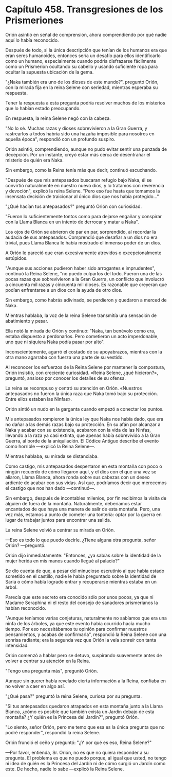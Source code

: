
# Capítulo 458. Transgresiones de los Prismeriones


Orión asintió en señal de comprensión, ahora comprendiendo por qué nadie aquí lo había reconocido.

Después de todo, si la única descripción que tenían de los humanos era que eran seres humanoides, entonces sería un desafío para ellos identificarlo como un humano, especialmente cuando podría disfrazarse fácilmente como un Prismerion ocultando su cabello y usando suficiente ropa para ocultar la supuesta ubicación de la gema.

"¿Naka también era uno de los dioses de este mundo?", preguntó Orión, con la mirada fija en la reina Selene con seriedad, mientras esperaba su respuesta.

Tener la respuesta a esta pregunta podría resolver muchos de los misterios que lo habían estado preocupando.

En respuesta, la reina Selene negó con la cabeza.

"No lo sé. Muchas razas y dioses sobrevivieron a la Gran Guerra, y rastrearlos a todos habría sido una hazaña imposible para nosotros en aquella época", respondió con un profundo suspiro.

Orión asintió, comprendiendo, aunque no pudo evitar sentir una punzada de decepción. Por un instante, creyó estar más cerca de desentrañar el misterio de quién era Naka.

Sin embargo, como la Reina tenía más que decir, continuó escuchando.

"Después de que mis antepasados buscaran refugio bajo Naka, él se convirtió naturalmente en nuestro nuevo dios, y lo tratamos con reverencia y devoción", explicó la reina Selene. "Pero eso fue hasta que tomamos la insensata decisión de traicionar al único dios que nos había protegido..."

"¿Qué hacían tus antepasados?" preguntó Orión con curiosidad.

"Fueron lo suficientemente tontos como para dejarse engañar y conspirar con la Llama Blanca en un intento de derrocar y matar a Naka".

Los ojos de Orión se abrieron de par en par, sorprendido, al recordar la audacia de sus antepasados. Comprendió que desafiar a un dios no era trivial, pues Llama Blanca le había mostrado el inmenso poder de un dios.

A Orión le pareció que eran excesivamente atrevidos o excepcionalmente estúpidos.

"Aunque sus acciones pudieron haber sido arrogantes e imprudentes", continuó la Reina Selene, "no puedo culparlos del todo. Fueron una de las pocas razas que sobrevivieron a la Gran Guerra, un conflicto que involucró a cincuenta mil razas y cincuenta mil dioses. Es razonable que creyeran que podían enfrentarse a un dios con la ayuda de otro dios.

Sin embargo, como habrás adivinado, se perdieron y quedaron a merced de Naka.

Mientras hablaba, la voz de la reina Selene transmitía una sensación de abatimiento y pesar.

Ella notó la mirada de Orión y continuó: "Naka, tan benévolo como era, estaba dispuesto a perdonarlos. Pero cometieron un acto imperdonable, uno que ni siquiera Naka podía pasar por alto".

Inconscientemente, agarró el costado de su apoyabrazos, mientras con la otra mano agarraba con fuerza una parte de su vestido.

Al reconocer los esfuerzos de la Reina Selene por mantener la compostura, Orión insistió, con creciente curiosidad. «Reina Selene, ¿qué hicieron?», preguntó, ansioso por conocer los detalles de su ofensa.

La reina se recompuso y centró su atención en Orión. «Nuestros antepasados no fueron la única raza que Naka tomó bajo su protección. Entre ellos estaban las Ninfas».

Orión sintió un nudo en la garganta cuando empezó a conectar los puntos.

Mis antepasados rompieron la única ley que Naka nos había dado, que era no dañar a las demás razas bajo su protección. En su afán por alcanzar a Naka y acabar con su existencia, acabaron con la vida de las Ninfas, llevando a la raza ya casi extinta, que apenas había sobrevivido a la Gran Guerra, al borde de la aniquilación. El Códice Antiguo describe el evento como horrible —explicó la Reina Selene—.

Mientras hablaba, su mirada se distanciaba.

Como castigo, mis antepasados despertaron en esta montaña con poco o ningún recuerdo de cómo llegaron aquí, y el dios con el que una vez se aliaron, Llama Blanca, ahora ronda sobre sus cabezas con un deseo ardiente de acabar con sus vidas. Así que, podríamos decir que merecemos el castigo que nos han dado —continuó—.

Sin embargo, después de incontables milenios, por fin recibimos la visita de alguien de fuera de la montaña. Naturalmente, deberíamos estar encantados de que haya una manera de salir de esta montaña. Pero, una vez más, estamos a punto de cometer una tontería: optar por la guerra en lugar de trabajar juntos para encontrar una salida.

La reina Selene volvió a centrar su mirada en Orión.

—Eso es todo lo que puedo decirle. ¿Tiene alguna otra pregunta, señor Orión? —preguntó.

Orión dijo inmediatamente: "Entonces, ¿ya sabías sobre la identidad de la mujer herida en mis manos cuando llegué al palacio?"

Se dio cuenta de que, a pesar del minucioso escrutinio al que había estado sometido en el castillo, nadie le había preguntado sobre la identidad de Saria o cómo había logrado entrar y recuperarse mientras estaba en un árbol.

Parecía que este secreto era conocido sólo por unos pocos, ya que ni Madame Seraphina ni el resto del consejo de sanadores prismerianos la habían reconocido.

"Aunque teníamos varias conjeturas, naturalmente no sabíamos que era una ninfa de los árboles, ya que este evento había ocurrido hacía mucho tiempo. Por eso necesitábamos tu opinión para confirmar nuestros pensamientos, y acabas de confirmarla", respondió la Reina Selene con una sonrisa radiante; era la segunda vez que Orión la veía sonreír con tanta intensidad.

Orión comenzó a hablar pero se detuvo, suspirando suavemente antes de volver a centrar su atención en la Reina.

"Tengo una pregunta más", preguntó Orión.

Aunque sin querer había revelado cierta información a la Reina, confiaba en no volver a caer en algo así.

"¿Qué pasa?" preguntó la reina Selene, curiosa por su pregunta.

"Si tus antepasados quedaron atrapados en esta montaña junto a la Llama Blanca, ¿cómo es posible que también exista un Jardín debajo de esta montaña? ¿Y quién es la Princesa del Jardín?", preguntó Orión.

"Lo siento, señor Orión, pero me temo que esa es la única pregunta que no podré responder", respondió la reina Selene.

Orión frunció el ceño y preguntó: "¿Y por qué es eso, Reina Selene?"

—Por favor, entienda, Sr. Orión, no es que no quiera responder a su pregunta. El problema es que no puedo porque, al igual que usted, no tengo ni idea de quién es la Princesa del Jardín ni de cómo surgió un Jardín como este. De hecho, nadie lo sabe —explicó la Reina Selene.